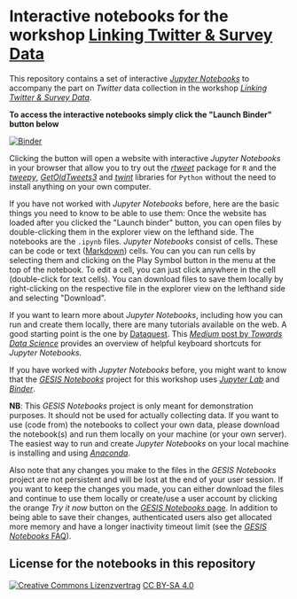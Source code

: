 # Interactive notebooks for the workshop [Linking Twitter &amp; Survey Data](https://training.gesis.org/?site=pDetails&child=full&pID=0x50AFEB41D3B34A09A1F067452267DFC5)

This repository contains a set of interactive [*Jupyter Notebooks*](https://jupyter.org/) to accompany the part on *Twitter* data collection in the workshop [*Linking Twitter &amp; Survey Data*](https://training.gesis.org/?site=pDetails&child=full&pID=0x50AFEB41D3B34A09A1F067452267DFC5).

**To access the interactive notebooks simply click the "Launch Binder" button below**

[![Binder](https://notebooks.gesis.org/binder/badge.svg)](https://notebooks.gesis.org/binder/v2/gh/gesiscss/gesis_dataday_20/master?urlpath=lab)

Clicking the button will open a website with interactive *Jupyter Notebooks* in your browser that allow you to try out the [*rtweet*](http://rtweet.info/) package for `R` and the [*tweepy*](https://www.tweepy.org/), [*GetOldTweets3*](https://pypi.org/project/GetOldTweets3/) and [*twint*](https://github.com/twintproject/twint) libraries for `Python` without the need to install anything on your own computer.

If you have not worked with *Jupyter Notebooks* before, here are the basic things you need to know to be able to use them: Once the website has loaded after you clicked the "Launch binder" button, you can open files by double-clicking them in the explorer view on the lefthand side. The notebooks are the `.ipynb` files. *Jupyter Notebooks* consist of cells. These can be code or text ([Markdown](https://www.markdownguide.org/)) cells. You can you can run cells by selecting them and clicking on the Play Symbol button in the menu at the top of the notebook. To edit a cell, you can just click anywhere in the cell (double-click for text cells). You can download files to save them locally by right-clicking on the respective file in the explorer view on the lefthand side and selecting "Download".

If you want to learn more about *Jupyter Notebooks*, including how you can run and create them locally, there are many tutorials available on the web. A good starting point is the one by [Dataquest](https://www.dataquest.io/blog/jupyter-notebook-tutorial/). This [*Medium* post by *Towards Data Science*](https://towardsdatascience.com/jypyter-notebook-shortcuts-bf0101a98330) provides an overview of helpful keyboard shortcuts for *Jupyter Notebooks*.

If you have worked with *Jupyter Notebooks* before, you might want to know that the [*GESIS Notebooks*](https://notebooks.gesis.org/) project for this workshop uses [*Jupyter Lab*](https://towardsdatascience.com/jupyter-lab-evolution-of-the-jupyter-notebook-5297cacde6b) and [*Binder*](https://mybinder.org/).

**NB**: This *GESIS Notebooks* project is only meant for demonstration purposes. It should not be used for actually collecting data. If you want to use (code from) the notebooks to collect your own data, please download the notebook(s) and run them locally on your machine (or your own server). The easiest way to run and create *Jupyter Notebooks* on your local machine is installing and using [*Anaconda*](https://www.anaconda.com/products/individual).

Also note that any changes you make to the files in the *GESIS Notebooks* project are not persistent and will be lost at the end of your user session. If you want to keep the changes you made, you can either download the files and continue to use them locally or create/use a user account by clicking the orange *Try it now* button on the [*GESIS Notebooks* page](https://notebooks.gesis.org/). In addition to being able to save their changes, authenticated users also get allocated more memory and have a longer inactivity timeout limit (see the [*GESIS Notebooks* FAQ](https://notebooks.gesis.org/faq/)).

## License for the notebooks in this repository
[![Creative Commons Lizenzvertrag](https://i.creativecommons.org/l/by-sa/4.0/88x31.png)](http://creativecommons.org/licenses/by-sa/4.0/) [CC BY-SA 4.0](http://creativecommons.org/licenses/by-sa/4.0/)